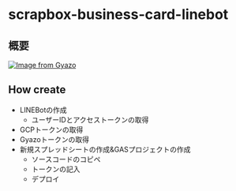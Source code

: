 # scrapbox-business-card-linebot

## 概要

[![Image from Gyazo](https://i.gyazo.com/3cc8ec233f5284de3239b0756039f79b.gif)](https://gyazo.com/3cc8ec233f5284de3239b0756039f79b)

## How create
- LINEBotの作成
  - ユーザーIDとアクセストークンの取得
- GCPトークンの取得
- Gyazoトークンの取得
- 新規スプレッドシートの作成&GASプロジェクトの作成
  - ソースコードのコピペ
  - トークンの記入
  - デプロイ
